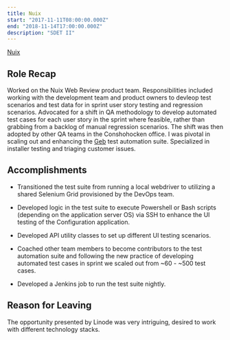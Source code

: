 ```yaml
---
title: Nuix
start: "2017-11-11T08:00:00.000Z"
end: "2018-11-14T17:00:00.000Z"
description: "SDET II"
---
```


<a href="https://www.nuix.com/" target="_blank">Nuix</a>

## Role Recap

Worked on the Nuix Web Review product team. Responsibilities included working with the development team and product owners to devleop test scenarios and test data for in sprint user story testing and regression scenarios. Advocated for a shift in QA methodology to develop automated test cases for each user story in the sprint where feasible, rather than grabbing from a backlog of manual regression scenarios. The shift was then adopted by other QA teams in the Conshohocken office. I was pivotal in scaling out and enhancing the <a href="https://gebish.org/" target="_blank">Geb</a> test automation suite. Specialized in installer testing and triaging customer issues.

## Accomplishments

* Transitioned the test suite from running a local webdriver to utilizing a shared Selenium Grid provisioned by the DevOps team.

* Developed logic in the test suite to execute Powershell or Bash scripts (depending on the application server OS) via SSH to enhance the UI testing of the Configuration application.

* Developed API utility classes to set up different UI testing scenarios.

* Coached other team members to become contributors to the test automation suite and following the new practice of developing automated test cases in sprint we scaled out from ~60 - ~500 test cases.

* Developed a Jenkins job to run the test suite nightly.

## Reason for Leaving

The opportunity presented by Linode was very intriguing, desired to work with different technology stacks.
